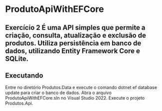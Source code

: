 # ProdutoApiWithEFCore
Exercício 2
É uma API simples que permite a criação, consulta, atualização e exclusão de produtos. Utiliza persistência em banco de dados, utilizando Entity Framework Core e SQLite.
----------------------------------------------

Executando
----------------------------------------
Entre no diretório Produtos.Data e execute o comando dotnet ef database update para criar o banco de dados.
Abra o arquivo ProdutoApiWithEFCore.sln no Visual Studio 2022.
Execute o projeto Produtos.Api.
